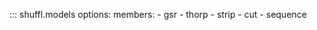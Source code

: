 ::: shuffl.models
    options:
        members:
        - gsr
        - thorp
        - strip
        - cut
        - sequence
